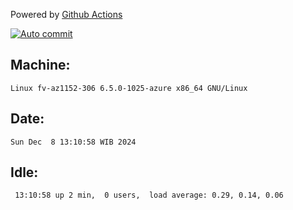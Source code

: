 Powered by [Github Actions](https://github.com/features/actions)

[![Auto commit](https://github.com/hiage/workstation/workflows/Auto%20commit/badge.svg)](https://github.com/hiage/workstation/actions?query=workflow%3A%22Auto+commit%22)

## Machine:
```
Linux fv-az1152-306 6.5.0-1025-azure x86_64 GNU/Linux
```
## Date:
```
Sun Dec  8 13:10:58 WIB 2024
```
## Idle:
```
 13:10:58 up 2 min,  0 users,  load average: 0.29, 0.14, 0.06
```

